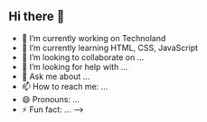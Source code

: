 ## Hi there 👋


- 🔭 I’m currently working on Technoland
- 🌱 I’m currently learning HTML, CSS, JavaScript
- 👯 I’m looking to collaborate on ...
- 🤔 I’m looking for help with ...
- 💬 Ask me about ...
- 📫 How to reach me: ...
- 😄 Pronouns: ...
- ⚡ Fun fact: ...
-->
